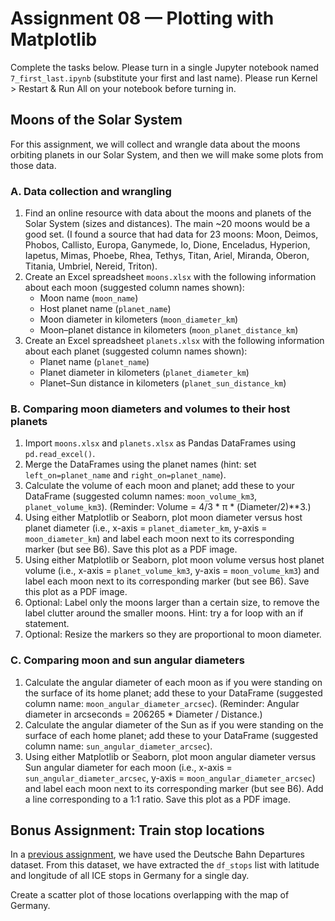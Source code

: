 # Assignment 08 — Plotting with Matplotlib

Complete the tasks below. Please turn in a single Jupyter notebook named `7_first_last.ipynb` (substitute your first and
last name). Please run Kernel > Restart & Run All on your notebook before turning in.

## Moons of the Solar System

For this assignment, we will collect and wrangle data about the moons orbiting planets in our Solar System, and then we
will make some plots from those data.

### A. Data collection and wrangling

1. Find an online resource with data about the moons and planets of the Solar System (sizes and distances). The main ~20
   moons would be a good set. (I found a source that had data for 23 moons: Moon, Deimos, Phobos, Callisto, Europa,
   Ganymede, Io, Dione, Enceladus, Hyperion, Iapetus, Mimas, Phoebe, Rhea, Tethys, Titan, Ariel, Miranda, Oberon,
   Titania, Umbriel, Nereid, Triton).
2. Create an Excel spreadsheet `moons.xlsx` with the following information about each moon (suggested column names
   shown):
    - Moon name (`moon_name`)
    - Host planet name (`planet_name`)
    - Moon diameter in kilometers (`moon_diameter_km`)
    - Moon–planet distance in kilometers (`moon_planet_distance_km`)
3. Create an Excel spreadsheet `planets.xlsx` with the following information about each planet (suggested column names
   shown):
    - Planet name (`planet_name`)
    - Planet diameter in kilometers (`planet_diameter_km`)
    - Planet–Sun distance in kilometers (`planet_sun_distance_km`)

### B. Comparing moon diameters and volumes to their host planets

1. Import `moons.xlsx` and `planets.xlsx` as Pandas DataFrames using `pd.read_excel()`.
2. Merge the DataFrames using the planet names (hint: set `left_on=planet_name` and `right_on=planet_name`).
3. Calculate the volume of each moon and planet; add these to your DataFrame (suggested column names: `moon_volume_km3`,
   `planet_volume_km3`). (Reminder: Volume = 4/3 * π * (Diameter/2)**3.)
4. Using either Matplotlib or Seaborn, plot moon diameter versus host planet diameter (i.e., x-axis =
   `planet_diameter_km`, y-axis = `moon_diameter_km`) and label each moon next to its corresponding marker (but see B6).
   Save this plot as a PDF image.
5. Using either Matplotlib or Seaborn, plot moon volume versus host planet volume (i.e., x-axis = `planet_volume_km3`,
   y-axis = `moon_volume_km3`) and label each moon next to its corresponding marker (but see B6). Save this plot as a
   PDF image.
6. Optional: Label only the moons larger than a certain size, to remove the label clutter around the smaller moons.
   Hint: try a for loop with an if statement.
7. Optional: Resize the markers so they are proportional to moon diameter.

### C. Comparing moon and sun angular diameters

1. Calculate the angular diameter of each moon as if you were standing on the surface of its home planet; add these to
   your DataFrame (suggested column name: `moon_angular_diameter_arcsec`). (Reminder: Angular diameter in arcseconds =
   206265 * Diameter / Distance.)
2. Calculate the angular diameter of the Sun as if you were standing on the surface of each home planet; add these to
   your DataFrame (suggested column name: `sun_angular_diameter_arcsec`).
3. Using either Matplotlib or Seaborn, plot moon angular diameter versus Sun angular diameter for each moon (i.e.,
   x-axis = `sun_angular_diameter_arcsec`, y-axis = `moon_angular_diameter_arcsec`) and label each moon next to its
   corresponding marker (but see B6). Add a line corresponding to a 1:1 ratio. Save this plot as a PDF image.

## **Bonus Assignment**: Train stop locations

In a [previous assignment](lesson07.md), we have used the Deutsche Bahn Departures dataset. From this dataset, we
have extracted the `df_stops` list with latitude and longitude of all ICE stops in Germany for a single day.

Create a scatter plot of those locations overlapping with the map of Germany.
